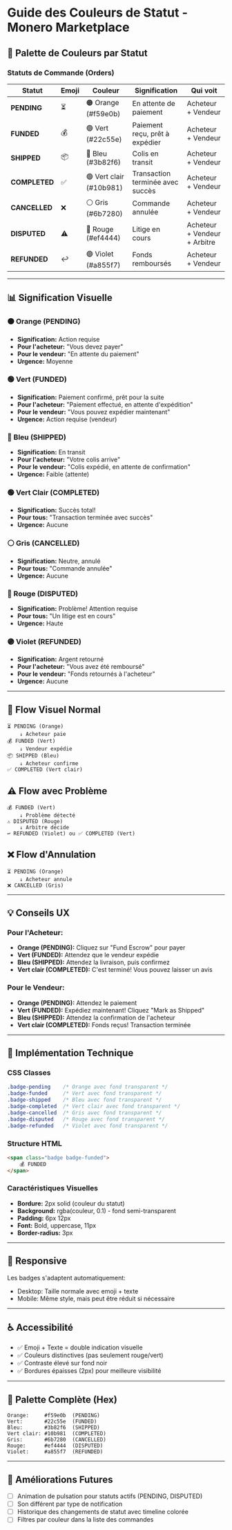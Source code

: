 # Guide des Couleurs de Statut - Monero Marketplace

## 🎨 Palette de Couleurs par Statut

### Statuts de Commande (Orders)

| Statut | Emoji | Couleur | Signification | Qui voit |
|--------|-------|---------|---------------|----------|
| **PENDING** | ⏳ | 🟠 Orange (#f59e0b) | En attente de paiement | Acheteur + Vendeur |
| **FUNDED** | 💰 | 🟢 Vert (#22c55e) | Paiement reçu, prêt à expédier | Acheteur + Vendeur |
| **SHIPPED** | 📦 | 🔵 Bleu (#3b82f6) | Colis en transit | Acheteur + Vendeur |
| **COMPLETED** | ✅ | 🟢 Vert clair (#10b981) | Transaction terminée avec succès | Acheteur + Vendeur |
| **CANCELLED** | ❌ | ⚪ Gris (#6b7280) | Commande annulée | Acheteur + Vendeur |
| **DISPUTED** | ⚠️ | 🔴 Rouge (#ef4444) | Litige en cours | Acheteur + Vendeur + Arbitre |
| **REFUNDED** | ↩️ | 🟣 Violet (#a855f7) | Fonds remboursés | Acheteur + Vendeur |

---

## 📊 Signification Visuelle

### 🟠 Orange (PENDING)
- **Signification:** Action requise
- **Pour l'acheteur:** "Vous devez payer"
- **Pour le vendeur:** "En attente du paiement"
- **Urgence:** Moyenne

### 🟢 Vert (FUNDED)
- **Signification:** Paiement confirmé, prêt pour la suite
- **Pour l'acheteur:** "Paiement effectué, en attente d'expédition"
- **Pour le vendeur:** "Vous pouvez expédier maintenant"
- **Urgence:** Action requise (vendeur)

### 🔵 Bleu (SHIPPED)
- **Signification:** En transit
- **Pour l'acheteur:** "Votre colis arrive"
- **Pour le vendeur:** "Colis expédié, en attente de confirmation"
- **Urgence:** Faible (attente)

### 🟢 Vert Clair (COMPLETED)
- **Signification:** Succès total!
- **Pour tous:** "Transaction terminée avec succès"
- **Urgence:** Aucune

### ⚪ Gris (CANCELLED)
- **Signification:** Neutre, annulé
- **Pour tous:** "Commande annulée"
- **Urgence:** Aucune

### 🔴 Rouge (DISPUTED)
- **Signification:** Problème! Attention requise
- **Pour tous:** "Un litige est en cours"
- **Urgence:** Haute

### 🟣 Violet (REFUNDED)
- **Signification:** Argent retourné
- **Pour l'acheteur:** "Vous avez été remboursé"
- **Pour le vendeur:** "Fonds retournés à l'acheteur"
- **Urgence:** Aucune

---

## 🎯 Flow Visuel Normal

```
⏳ PENDING (Orange)
    ↓ Acheteur paie
💰 FUNDED (Vert)
    ↓ Vendeur expédie
📦 SHIPPED (Bleu)
    ↓ Acheteur confirme
✅ COMPLETED (Vert clair)
```

## ⚠️ Flow avec Problème

```
💰 FUNDED (Vert)
    ↓ Problème détecté
⚠️ DISPUTED (Rouge)
    ↓ Arbitre décide
↩️ REFUNDED (Violet) ou ✅ COMPLETED (Vert)
```

## ❌ Flow d'Annulation

```
⏳ PENDING (Orange)
    ↓ Acheteur annule
❌ CANCELLED (Gris)
```

---

## 💡 Conseils UX

### Pour l'Acheteur:
- **Orange (PENDING):** Cliquez sur "Fund Escrow" pour payer
- **Vert (FUNDED):** Attendez que le vendeur expédie
- **Bleu (SHIPPED):** Attendez la livraison, puis confirmez
- **Vert clair (COMPLETED):** C'est terminé! Vous pouvez laisser un avis

### Pour le Vendeur:
- **Orange (PENDING):** Attendez le paiement
- **Vert (FUNDED):** Expédiez maintenant! Cliquez "Mark as Shipped"
- **Bleu (SHIPPED):** Attendez la confirmation de l'acheteur
- **Vert clair (COMPLETED):** Fonds reçus! Transaction terminée

---

## 🔧 Implémentation Technique

### CSS Classes
```css
.badge-pending    /* Orange avec fond transparent */
.badge-funded     /* Vert avec fond transparent */
.badge-shipped    /* Bleu avec fond transparent */
.badge-completed  /* Vert clair avec fond transparent */
.badge-cancelled  /* Gris avec fond transparent */
.badge-disputed   /* Rouge avec fond transparent */
.badge-refunded   /* Violet avec fond transparent */
```

### Structure HTML
```html
<span class="badge badge-funded">
    💰 FUNDED
</span>
```

### Caractéristiques Visuelles
- **Bordure:** 2px solid (couleur du statut)
- **Background:** rgba(couleur, 0.1) - fond semi-transparent
- **Padding:** 6px 12px
- **Font:** Bold, uppercase, 11px
- **Border-radius:** 3px

---

## 📱 Responsive

Les badges s'adaptent automatiquement:
- Desktop: Taille normale avec emoji + texte
- Mobile: Même style, mais peut être réduit si nécessaire

---

## ♿ Accessibilité

- ✅ Emoji + Texte = double indication visuelle
- ✅ Couleurs distinctives (pas seulement rouge/vert)
- ✅ Contraste élevé sur fond noir
- ✅ Bordures épaisses (2px) pour meilleure visibilité

---

## 🎨 Palette Complète (Hex)

```
Orange:     #f59e0b  (PENDING)
Vert:       #22c55e  (FUNDED)
Bleu:       #3b82f6  (SHIPPED)
Vert clair: #10b981  (COMPLETED)
Gris:       #6b7280  (CANCELLED)
Rouge:      #ef4444  (DISPUTED)
Violet:     #a855f7  (REFUNDED)
```

---

## 🚀 Améliorations Futures

- [ ] Animation de pulsation pour statuts actifs (PENDING, DISPUTED)
- [ ] Son différent par type de notification
- [ ] Historique des changements de statut avec timeline colorée
- [ ] Filtres par couleur dans la liste des commandes
